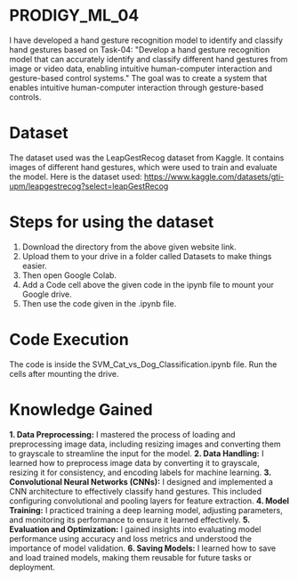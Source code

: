 # PRODIGY_ML_04
I have developed a hand gesture recognition model to identify and classify hand gestures based on Task-04: "Develop a hand gesture recognition model that can accurately identify and classify different hand gestures from image or video data, enabling intuitive human-computer interaction and gesture-based control systems." The goal was to create a system that enables intuitive human-computer interaction through gesture-based controls.

# Dataset
The dataset used was the LeapGestRecog dataset from Kaggle. It contains images of different hand gestures, which were used to train and evaluate the model.
Here is the dataset used: https://www.kaggle.com/datasets/gti-upm/leapgestrecog?select=leapGestRecog

# Steps for using the dataset
1. Download the directory from the above given website link.
2. Upload them to your drive in a folder called Datasets to make things easier.
3. Then open Google Colab.
4. Add a Code cell above the given code in the ipynb file to mount your Google drive.
5. Then use the code given in the .ipynb file.

# Code Execution
The code is inside the SVM_Cat_vs_Dog_Classification.ipynb file. Run the cells after mounting the drive.

# Knowledge Gained
**1. Data Preprocessing:** I mastered the process of loading and preprocessing image data, including resizing images and converting them to grayscale to streamline the input for the model.
**2. Data Handling:** I learned how to preprocess image data by converting it to grayscale, resizing it for consistency, and encoding labels for machine learning.
**3. Convolutional Neural Networks (CNNs):** I designed and implemented a CNN architecture to effectively classify hand gestures. This included configuring convolutional and pooling layers for feature extraction.
**4. Model Training:** I practiced training a deep learning model, adjusting parameters, and monitoring its performance to ensure it learned effectively.
**5. Evaluation and Optimization:** I gained insights into evaluating model performance using accuracy and loss metrics and understood the importance of model validation.
**6. Saving Models:** I learned how to save and load trained models, making them reusable for future tasks or deployment.
